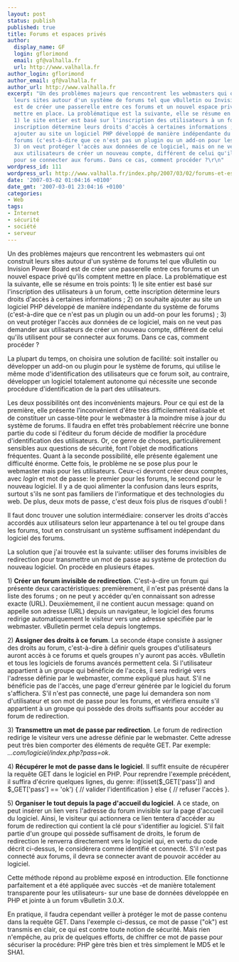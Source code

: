 ```yaml
---
layout: post
status: publish
published: true
title: Forums et espaces privés
author:
  display_name: GF
  login: gflorimond
  email: gf@valhalla.fr
  url: http://www.valhalla.fr
author_login: gflorimond
author_email: gf@valhalla.fr
author_url: http://www.valhalla.fr
excerpt: "Un des problèmes majeurs que rencontrent les webmasters qui ont construit
  leurs sites autour d'un système de forums tel que vBulletin ou Invision Power Board
  est de créer une passerelle entre ces forums et un nouvel espace privé qu'ils comptent
  mettre en place. La problématique est la suivante, elle se résume en trois points:
  1) le site entier est basé sur l'inscription des utilisateurs à un forum, cette
  inscription détermine leurs droits d'accès à certaines informations ; 2) on souhaite
  ajouter au site un logiciel PHP développé de manière indépendante du système de
  forums (c'est-à-dire que ce n'est pas un plugin ou un add-on pour les forums) ;
  3) on veut protéger l'accès aux données de ce logiciel, mais on ne veut pas demander
  aux utilisateurs de créer un nouveau compte, différent de celui qu'ils utilisent
  pour se connecter aux forums. Dans ce cas, comment procéder ?\r\n"
wordpress_id: 111
wordpress_url: http://www.valhalla.fr/index.php/2007/03/02/forums-et-espaces-prives/
date: '2007-03-02 01:04:16 +0100'
date_gmt: '2007-03-01 23:04:16 +0100'
categories:
- Web
tags:
- Internet
- sécurité
- société
- serveur
---
```

<p>Un des problèmes majeurs que rencontrent les webmasters qui ont construit leurs sites autour d'un système de forums tel que vBulletin ou Invision Power Board est de créer une passerelle entre ces forums et un nouvel espace privé qu'ils comptent mettre en place. La problématique est la suivante, elle se résume en trois points: 1) le site entier est basé sur l'inscription des utilisateurs à un forum, cette inscription détermine leurs droits d'accès à certaines informations ; 2) on souhaite ajouter au site un logiciel PHP développé de manière indépendante du système de forums (c'est-à-dire que ce n'est pas un plugin ou un add-on pour les forums) ; 3) on veut protéger l'accès aux données de ce logiciel, mais on ne veut pas demander aux utilisateurs de créer un nouveau compte, différent de celui qu'ils utilisent pour se connecter aux forums. Dans ce cas, comment procéder ?<br />
<a id="more"></a><a id="more-111"></a></p>
<p>La plupart du temps, on choisira une solution de facilité: soit installer ou développer un add-on ou plugin pour le système de forums, qui utilise le même mode d'identification des utilisateurs que ce forum soit, au contraire, développer un logiciel totalement autonome qui nécessite une seconde procédure d'identification de la part des utilisateurs.</p>
<p>Les deux possibilités ont des inconvénients majeurs. Pour ce qui est de la première, elle présente l'inconvénient d'être très difficilement réalisable et de constituer un casse-tête pour le webmaster à la moindre mise à jour du système de forums. Il faudra en effet très probablement réécrire une bonne partie du code si l'éditeur du forum décide de modifier la procédure d'identification des utilisateurs. Or, ce genre de choses, particulièrement sensibles aux questions de sécurité, font l'objet de modifications fréquentes. Quant à la seconde possibilité, elle présente également une difficulté énorme. Cette fois, le problème ne se pose plus pour le webmaster mais pour les utilisateurs. Ceux-ci devront créer deux comptes, avec <em>login</em> et mot de passe: le premier pour les forums, le second pour le nouveau logiciel. Il y a de quoi alimenter la confusion dans leurs esprits, surtout s'ils ne sont pas familiers de l'informatique et des technologies du web. De plus, deux mots de passe, c'est deux fois plus de risques d'oubli !</p>
<p>Il faut donc trouver une solution intermédiaire: conserver les droits d'accès accordés aux utilisateurs selon leur appartenance à tel ou tel groupe dans les forums, tout en construisant un système suffisament indépendant du logiciel des forums.</p>
<p>La solution que j'ai trouvée est la suivante: utiliser des forums invisibles de redirection pour transmettre un mot de passe au système de protection du nouveau logiciel. On procède en plusieurs étapes.</p>
<p>1) <strong>Créer un forum invisible de redirection</strong>. C'est-à-dire un forum qui présente deux caractéristiques: premièrement, il n'est pas présenté dans la liste des forums ; on ne peut y accéder qu'en connaissant son adresse exacte (URL). Deuxièmement, il ne contient aucun message: quand on appelle son adresse (URL) depuis un navigateur, le logiciel des forums redirige automatiquement le visiteur vers une adresse spécifiée par le webmaster. vBulletin permet cela depuis longtemps.</p>
<p>2) <strong>Assigner des droits à ce forum</strong>. La seconde étape consiste à assigner des droits au forum, c'est-à-dire à définir quels groupes d'utilisateurs auront accès à ce forums et quels groupes n'y auront pas accès. vBulletin et tous les logiciels de forums avancés permettent cela. Si l'utilisateur appartient à un groupe qui bénéficie de l'accès, il sera redirigé vers l'adresse définie par le webmaster, comme expliqué plus haut. S'il ne bénéficie pas de l'accès, une page d'erreur générée par le logiciel du forum s'affichera. S'il n'est pas connecté, une page lui demandera son nom d'utilisateur et son mot de passe pour les forums, et vérifiera ensuite s'il appartient à un groupe qui possède des droits suffisants pour accéder au forum de redirection.</p>
<p>3) <strong>Transmettre un mot de passe par redirection</strong>. Le forum de redirection redirige le visiteur vers une adresse définie par le webmaster. Cette adresse peut très bien comporter des éléments de requête GET. Par exemple: <em>...com/logiciel/index.php?pass=ok</em>.</p>
<p>4) <strong>Récupérer le mot de passe dans le logiciel</strong>. Il suffit ensuite de récupérer la requête GET dans le logiciel en PHP. Pour reprendre l'exemple précédent, il suffira d'écrire quelques lignes, du genre: <span class="Code">if(isset($_GET['pass']) and $_GET['pass'] == 'ok') { // valider l'identification } else { // refuser l'accès }</span>.</p>
<p>5) <strong>Organiser le tout depuis la page d'accueil du logiciel</strong>. A ce stade, on peut insérer un lien vers l'adresse du forum invisible sur la page d'accueil du logiciel. Ainsi, le visiteur qui actionnera ce lien tentera d'accéder au forum de redirection qui contient la clé pour s'identifier au logiciel. S'il fait partie d'un groupe qui possède suffisament de droits, le forum de redirection le renverra directement vers le logiciel qui, en vertu du code décrit ci-dessus, le considèrera comme identifié et connecté. S'il n'est pas connecté aux forums, il devra se connecter avant de pouvoir accéder au logiciel.</p>
<p>Cette méthode répond au problème exposé en introduction. Elle fonctionne parfaitement et a été appliquée avec succès -et de manière totalement transparente pour les utilisateurs- sur une base de données développée en PHP et jointe à un forum vBulletin 3.0.X.</p>
<p>En pratique, il faudra cependant veiller à protéger le mot de passe contenu dans la requête GET. Dans l'exemple ci-dessus, ce mot de passe ("ok") est transmis en clair, ce qui est contre toute notion de sécurité. Mais rien n'empêche, au prix de quelques efforts, de chiffrer ce mot de passe pour sécuriser la procédure: PHP gère très bien et très simplement le MD5 et le SHA1.</p>
